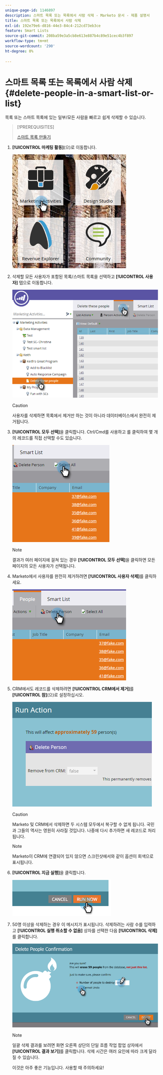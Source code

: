 ```yaml
---
unique-page-id: 1146897
description: 스마트 목록 또는 목록에서 사람 삭제 - Marketo 문서 - 제품 설명서
title: 스마트 목록 또는 목록에서 사람 삭제
exl-id: 192e79e6-d816-44e3-84c4-212cd73eb3ce
feature: Smart Lists
source-git-commit: 208ba59e3a5cb8e613e887b4c89e51cec4b3f897
workflow-type: tm+mt
source-wordcount: '290'
ht-degree: 0%

---
```


# 스마트 목록 또는 목록에서 사람 삭제 {#delete-people-in-a-smart-list-or-list}

목록 또는 스마트 목록에 있는 일부/모든 사람을 빠르고 쉽게 삭제할 수 있습니다.

>[!PREREQUISITES]
>
>[스마트 목록 만들기](/help/marketo/product-docs/core-marketo-concepts/smart-lists-and-static-lists/creating-a-smart-list/create-a-smart-list.md)

1. **[!UICONTROL 마케팅 활동]**(으)로 이동합니다.

   ![](assets/ma-1.png)

1. 삭제할 모든 사용자가 포함된 목록/스마트 목록을 선택하고 **[!UICONTROL 사용자]** 탭으로 이동합니다.

   ![](assets/two-1.png)

   >[!CAUTION]
   >
   >사용자를 삭제하면 목록에서 제거만 하는 것이 아니라 데이터베이스에서 완전히 제거됩니다.

1. **[!UICONTROL 모두 선택]**&#x200B;을 클릭합니다. Ctrl/Cmd를 사용하고 를 클릭하여 몇 개의 레코드를 직접 선택할 수도 있습니다.

   ![](assets/three-1.png)

   >[!NOTE]
   >
   >결과가 여러 페이지에 걸쳐 있는 경우 **[!UICONTROL 모두 선택]**&#x200B;을 클릭하면 모든 페이지의 모든 사용자가 선택됩니다.

1. Marketo에서 사용자를 완전히 제거하려면 **[!UICONTROL 사용자 삭제]**&#x200B;를 클릭하세요.

   ![](assets/four-1.png)

1. CRM에서도 레코드를 삭제하려면 **[!UICONTROL CRM에서 제거]**&#x200B;를 **[!UICONTROL 참]**(으)로 설정하십시오.

   ![](assets/five.png)

   >[!CAUTION]
   >
   >Marketo 및 CRM에서 삭제하면 두 시스템 모두에서 복구할 수 없게 됩니다. 국민과 그들의 역사는 영원히 사라질 것입니다. 나중에 다시 추가하면 새 레코드로 처리됩니다.

   >[!NOTE]
   >
   >Marketo이 CRM에 연결되어 있지 않으면 스크린샷에서와 같이 옵션이 회색으로 표시됩니다.

1. **[!UICONTROL 지금 실행]**&#x200B;을 클릭합니다.

   ![](assets/image2014-9-24-13-3a0-3a3.png)

1. 50명 이상을 삭제하는 경우 이 메시지가 표시됩니다. 삭제하려는 사람 수를 입력하고 **[!UICONTROL 실행 취소할 수 없음]** 상자를 선택한 다음 **[!UICONTROL 삭제]**&#x200B;를 클릭합니다.

   ![](assets/seven.png)

   >[!NOTE]
   >
   >일괄 삭제 결과를 보려면 화면 오른쪽 상단의 단일 흐름 작업 팝업 상자에서 **[!UICONTROL 결과 보기]**&#x200B;를 클릭합니다. 삭제 시간은 여러 요인에 따라 크게 달라질 수 있습니다.

   이것은 아주 좋은 기능입니다. 사용할 때 주의하세요!
